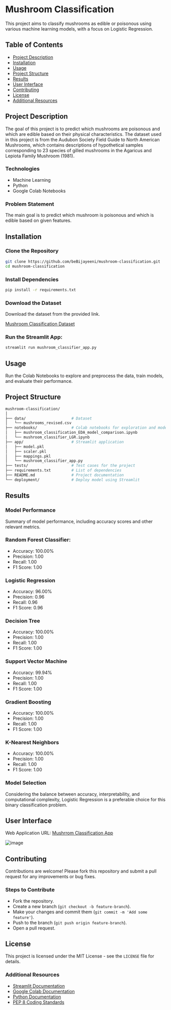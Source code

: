 # Mushroom Classification

This project aims to classify mushrooms as edible or poisonous using various machine learning models, with a focus on Logistic Regression.

## Table of Contents
- [Project Description](#project-description)
- [Installation](#installation)
- [Usage](#usage)
- [Project Structure](#project-structure)
- [Results](#results)
- [User Interface](#user-interface)
- [Contributing](#contributing)
- [License](#license)
- [Additional Resources](#additional-resources)

## Project Description
The goal of this project is to predict which mushrooms are poisonous and which are edible based on their physical characteristics. The dataset used in this project is from the Audubon Society Field Guide to North American Mushrooms, which contains descriptions of hypothetical samples corresponding to 23 species of gilled mushrooms in the Agaricus and Lepiota Family Mushroom (1981).

### Technologies
- Machine Learning
- Python
- Google Colab Notebooks

### Problem Statement
The main goal is to predict which mushroom is poisonous and which is edible based on given features.

## Installation

### Clone the Repository
```sh
git clone https://github.com/beBijayeeni/mushroom-classification.git
cd mushroom-classification
```

### Install Dependencies
```sh
pip install -r requirements.txt
```

### Download the Dataset
Download the dataset from the provided link.

[Mushroom Classification Dataset](https://www.kaggle.com/uciml/mushroom-classification)

### Run the Streamlit App:
```sh
streamlit run mushroom_classifier_app.py
```

## Usage

Run the Colab Notebooks to explore and preprocess the data, train models, and evaluate their performance.

## Project Structure

```sh
mushroom-classification/
│
├── data/                    # Dataset
│   └── mushrooms_revised.csv
├── notebooks/               # Colab notebooks for exploration and model building
│   ├── mushroom_classification_EDA_model_comparison.ipynb
│   └── mushroom_classifier_LGR.ipynb
├── app/                     # Streamlit application
│   ├── model.pkl
│   ├── scaler.pkl
│   ├── mappings.pkl
│   └── mushroom_classifier_app.py
├── tests/                   # Test cases for the project
├── requirements.txt         # List of dependencies
├── README.md                # Project documentation
└── deployment/              # Deploy model using Streamlit

```

## Results

### Model Performance
Summary of model performance, including accuracy scores and other relevant metrics.

### Random Forest Classifier:
- Accuracy: 100.00%
- Precision: 1.00
- Recall: 1.00
- F1 Score: 1.00

### Logistic Regression
- Accuracy: 96.00%
- Precision: 0.96
- Recall: 0.96
- F1 Score: 0.96

### Decision Tree
- Accuracy: 100.00%
- Precision: 1.00
- Recall: 1.00
- F1 Score: 1.00

### Support Vector Machine
- Accuracy: 99.94%
- Precision: 1.00
- Recall: 1.00
- F1 Score: 1.00

### Gradient Boosting
- Accuracy: 100.00%
- Precision: 1.00
- Recall: 1.00
- F1 Score: 1.00

### K-Nearest Neighbors
- Accuracy: 100.00%
- Precision: 1.00
- Recall: 1.00
- F1 Score: 1.00

### Model Selection
Considering the balance between accuracy, interpretability, and computational complexity, Logistic Regression is a preferable choice for this binary classification problem.

## User Interface

Web Application URL:
[Mushrrom Classification App](https://mushroom-classification-webapp.streamlit.app/)

![image](https://github.com/user-attachments/assets/b1041266-9d29-42e9-9e56-c60db74eedf0)

## Contributing

Contributions are welcome! Please fork this repository and submit a pull request for any improvements or bug fixes.

### Steps to Contribute
- Fork the repository.
- Create a new branch (`git checkout -b feature-branch`).
- Make your changes and commit them (`git commit -m 'Add some feature'`).
- Push to the branch (`git push origin feature-branch`).
- Open a pull request.

## License

This project is licensed under the MIT License - see the `LICENSE` file for details.

### Additional Resources
- [Streamlit Documentation](https://docs.streamlit.io/)
- [Google Colab Documentation](https://colab.research.google.com/notebooks/basic_features_overview.ipynb)
- [Python Documentation](https://docs.python.org/3/)
- [PEP 8 Coding Standards](https://peps.python.org/pep-0008/)
